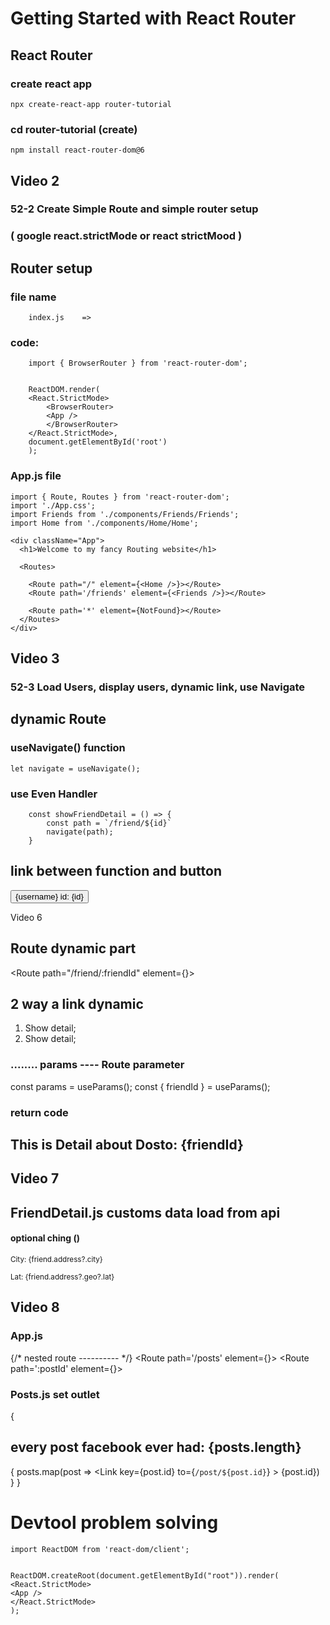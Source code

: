 # Getting Started with React Router

## React Router
### create react app
    npx create-react-app router-tutorial

### cd router-tutorial (create) 
    npm install react-router-dom@6

## Video 2
###    52-2 Create Simple Route and simple router setup

### ( google react.strictMode or react strictMood )


##   Router setup

### file name
        index.js    => 

### code:       
        import { BrowserRouter } from 'react-router-dom';
        
        
        ReactDOM.render(
        <React.StrictMode>
            <BrowserRouter>
            <App />
            </BrowserRouter>
        </React.StrictMode>,
        document.getElementById('root')
        );

### App.js  file

    import { Route, Routes } from 'react-router-dom';
    import './App.css';
    import Friends from './components/Friends/Friends';
    import Home from './components/Home/Home';
<!-- ---------------------------- -->

    <div className="App">
      <h1>Welcome to my fancy Routing website</h1>
      
<!-- every routes has a single route -->

      <Routes>
<!-------------- Route path = "path name"  element ={<component name/>}></Route> ------>
        <Route path="/" element={<Home />}></Route>
        <Route path='/friends' element={<Friends />}></Route>


<!-- -----this last position . when match not any link then this path work.  -->
        <Route path='*' element={NotFound}></Route>
      </Routes>
    </div>
 
## Video 3
### 52-3 Load Users, display users, dynamic link, use Navigate

## dynamic Route 

###  useNavigate() function
    let navigate = useNavigate();
 
### use Even Handler 
        const showFriendDetail = () => {
            const path = `/friend/${id}`
            navigate(path);
        }

## link between function and button 
<button onClick={showFriendDetail}>{username} id: {id}</button>




Video 6

##  Route dynamic part

<!--    path="/flexed-part/:dynamic-part" -->

   <Route path="/friend/:friendId" element={<FriendDetail></FriendDetail>}></Route>

## 2 way a link dynamic 

1.
   <Link to={'/friend/' + value}>Show detail</Link>;

2.
   <Link to={`/friend/${value}`}>Show detail</Link>;

### ........ params ----   Route parameter

  
   const params = useParams();
   const { friendId } = useParams();


### return code 
   <h2>This is Detail about Dosto: {friendId} </h2>

## Video 7

## FriendDetail.js customs data load from api
<!-- ----------- -->
#### optional ching ()

   <p><small>City: {friend.address?.city}</small></p>
    <p><small>Lat: {friend.address?.geo?.lat}</small></p>

<!-- ------------ -->


## Video 8


### App.js
{/* nested route ---------- */}
            <Route path='/posts' element={<Posts></Posts>}>
            <Route path=':postId' element={<PostDetail></PostDetail>}></Route>
            </Route>

### Posts.js        set outlet

 {<div>
            <h2>every post facebook ever had: {posts.length}</h2>
            {
                posts.map(post => <Link
                    key={post.id}
                    to={`/post/${post.id}`}
                > {post.id}</Link>)
            }
            <Outlet></Outlet>}


























# Devtool problem solving

    import ReactDOM from 'react-dom/client';


    ReactDOM.createRoot(document.getElementById("root")).render(
    <React.StrictMode>
    <App />
    </React.StrictMode>
    );

